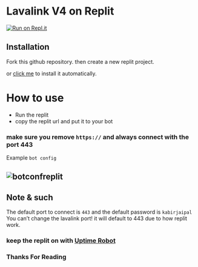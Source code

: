 # Lavalink V4 on Replit

[![Run on Repl.it](https://repl.it/badge/github/@KabirJaipal/Lavalink-V4-Replit)](https://repl.it/github/@kabirsingh2004/Lavalink-V4-Replit)

## Installation

Fork this github repository. then create a new replit project.

or [click me](https://replit.com/@KabirJaipal/Lavalink-V4-Replit) to install it automatically.

# How to use

- Run the replit
- copy the replit url and put it to your bot

### make sure you remove `https://` and always connect with the port 443

Example `bot config`

## ![botconfreplit](https://media.discordapp.net/attachments/924277224402722837/1159889508616126545/image.png?ex=6532aa48&is=65203548&hm=1dbabe8640d7f62661e997e68af6fdef1b72a44126ef1058521f966f323ae37d&=&width=772&height=340)

## Note & such

The default port to connect is `443` and the default password is `kabirjaipal`
You can’t change the lavalink port! it will default to 443 due to how replit work.

### keep the replit on with [Uptime Robot](https://uptimerobot.com/)

### Thanks For Reading
